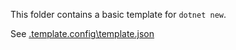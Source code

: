 This folder contains a basic template for `dotnet new`.

See [.template.config\template.json](template.json)
